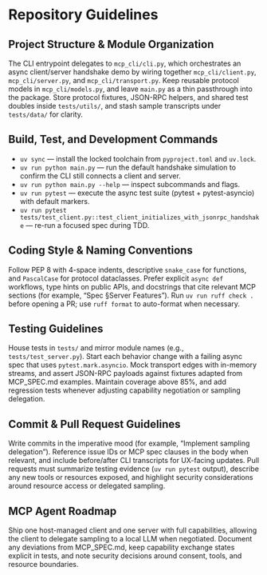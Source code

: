 # Repository Guidelines

## Project Structure & Module Organization
The CLI entrypoint delegates to `mcp_cli/cli.py`, which orchestrates an async client/server handshake demo by wiring together `mcp_cli/client.py`, `mcp_cli/server.py`, and `mcp_cli/transport.py`. Keep reusable protocol models in `mcp_cli/models.py`, and leave `main.py` as a thin passthrough into the package. Store protocol fixtures, JSON-RPC helpers, and shared test doubles inside `tests/utils/`, and stash sample transcripts under `tests/data/` for clarity.

## Build, Test, and Development Commands
- `uv sync` — install the locked toolchain from `pyproject.toml` and `uv.lock`.
- `uv run python main.py` — run the default handshake simulation to confirm the CLI still connects a client and server.
- `uv run python main.py --help` — inspect subcommands and flags.
- `uv run pytest` — execute the async test suite (pytest + pytest-asyncio) with default markers.
- `uv run pytest tests/test_client.py::test_client_initializes_with_jsonrpc_handshake` — re-run a focused spec during TDD.

## Coding Style & Naming Conventions
Follow PEP 8 with 4-space indents, descriptive `snake_case` for functions, and `PascalCase` for protocol dataclasses. Prefer explicit `async def` workflows, type hints on public APIs, and docstrings that cite relevant MCP sections (for example, “Spec §Server Features”). Run `uv run ruff check .` before opening a PR; use `ruff format` to auto-format when necessary.

## Testing Guidelines
House tests in `tests/` and mirror module names (e.g., `tests/test_server.py`). Start each behavior change with a failing async spec that uses `pytest.mark.asyncio`. Mock transport edges with in-memory streams, and assert JSON-RPC payloads against fixtures adapted from MCP_SPEC.md examples. Maintain coverage above 85%, and add regression tests whenever adjusting capability negotiation or sampling delegation.

## Commit & Pull Request Guidelines
Write commits in the imperative mood (for example, “Implement sampling delegation”). Reference issue IDs or MCP spec clauses in the body when relevant, and include before/after CLI transcripts for UX-facing updates. Pull requests must summarize testing evidence (`uv run pytest` output), describe any new tools or resources exposed, and highlight security considerations around resource access or delegated sampling.

## MCP Agent Roadmap
Ship one host-managed client and one server with full capabilities, allowing the client to delegate sampling to a local LLM when negotiated. Document any deviations from MCP_SPEC.md, keep capability exchange states explicit in tests, and note security decisions around consent, tools, and resource boundaries.

